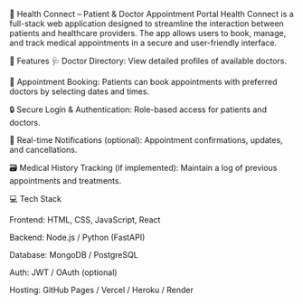 📱 Health Connect – Patient & Doctor Appointment Portal Health Connect is a full-stack web application designed to streamline the interaction between patients and healthcare providers. The app allows users to book, manage, and track medical appointments in a secure and user-friendly interface.

🔧 Features 🩺 Doctor Directory: View detailed profiles of available doctors.

📅 Appointment Booking: Patients can book appointments with preferred doctors by selecting dates and times. 

🔒 Secure Login & Authentication: Role-based access for patients and doctors. 

💬 Real-time Notifications (optional): Appointment confirmations, updates, and cancellations. 

🗃️ Medical History Tracking (if implemented): Maintain a log of previous appointments and treatments.

💻 Tech Stack 

Frontend: HTML, CSS, JavaScript, React 

Backend: Node.js / Python (FastAPI) 

Database: MongoDB / PostgreSQL 

Auth: JWT / OAuth (optional) 

Hosting: GitHub Pages / Vercel / Heroku / Render
